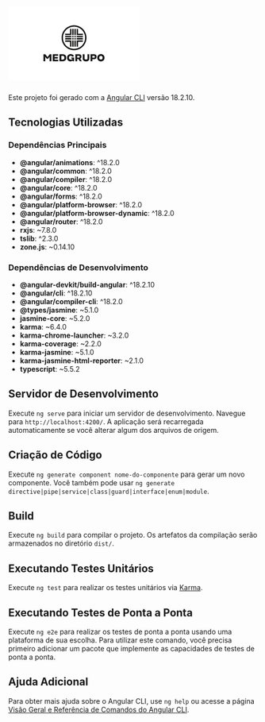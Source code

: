 # ![Logo do Projeto](src/assets/logo.jpg)

Este projeto foi gerado com a [Angular CLI](https://github.com/angular/angular-cli) versão 18.2.10.

## Tecnologias Utilizadas

### Dependências Principais
- **@angular/animations**: ^18.2.0
- **@angular/common**: ^18.2.0
- **@angular/compiler**: ^18.2.0
- **@angular/core**: ^18.2.0
- **@angular/forms**: ^18.2.0
- **@angular/platform-browser**: ^18.2.0
- **@angular/platform-browser-dynamic**: ^18.2.0
- **@angular/router**: ^18.2.0
- **rxjs**: ~7.8.0
- **tslib**: ^2.3.0
- **zone.js**: ~0.14.10

### Dependências de Desenvolvimento
- **@angular-devkit/build-angular**: ^18.2.10
- **@angular/cli**: ^18.2.10
- **@angular/compiler-cli**: ^18.2.0
- **@types/jasmine**: ~5.1.0
- **jasmine-core**: ~5.2.0
- **karma**: ~6.4.0
- **karma-chrome-launcher**: ~3.2.0
- **karma-coverage**: ~2.2.0
- **karma-jasmine**: ~5.1.0
- **karma-jasmine-html-reporter**: ~2.1.0
- **typescript**: ~5.5.2

## Servidor de Desenvolvimento

Execute `ng serve` para iniciar um servidor de desenvolvimento. Navegue para `http://localhost:4200/`. A aplicação será recarregada automaticamente se você alterar algum dos arquivos de origem.

## Criação de Código

Execute `ng generate component nome-do-componente` para gerar um novo componente. Você também pode usar `ng generate directive|pipe|service|class|guard|interface|enum|module`.

## Build

Execute `ng build` para compilar o projeto. Os artefatos da compilação serão armazenados no diretório `dist/`.

## Executando Testes Unitários

Execute `ng test` para realizar os testes unitários via [Karma](https://karma-runner.github.io).

## Executando Testes de Ponta a Ponta

Execute `ng e2e` para realizar os testes de ponta a ponta usando uma plataforma de sua escolha. Para utilizar este comando, você precisa primeiro adicionar um pacote que implemente as capacidades de testes de ponta a ponta.

## Ajuda Adicional

Para obter mais ajuda sobre o Angular CLI, use `ng help` ou acesse a página [Visão Geral e Referência de Comandos do Angular CLI](https://angular.dev/tools/cli).

